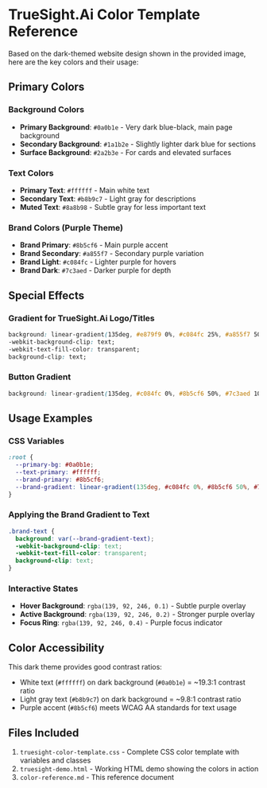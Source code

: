 # TrueSight.Ai Color Template Reference

Based on the dark-themed website design shown in the provided image, here are the key colors and their usage:

## Primary Colors

### Background Colors
- **Primary Background**: `#0a0b1e` - Very dark blue-black, main page background
- **Secondary Background**: `#1a1b2e` - Slightly lighter dark blue for sections
- **Surface Background**: `#2a2b3e` - For cards and elevated surfaces

### Text Colors
- **Primary Text**: `#ffffff` - Main white text
- **Secondary Text**: `#b8b9c7` - Light gray for descriptions
- **Muted Text**: `#8a8b98` - Subtle gray for less important text

### Brand Colors (Purple Theme)
- **Brand Primary**: `#8b5cf6` - Main purple accent
- **Brand Secondary**: `#a855f7` - Secondary purple variation
- **Brand Light**: `#c084fc` - Lighter purple for hovers
- **Brand Dark**: `#7c3aed` - Darker purple for depth

## Special Effects

### Gradient for TrueSight.Ai Logo/Titles
```css
background: linear-gradient(135deg, #e879f9 0%, #c084fc 25%, #a855f7 50%, #8b5cf6 75%, #7c3aed 100%);
-webkit-background-clip: text;
-webkit-text-fill-color: transparent;
background-clip: text;
```

### Button Gradient
```css
background: linear-gradient(135deg, #c084fc 0%, #8b5cf6 50%, #7c3aed 100%);
```

## Usage Examples

### CSS Variables
```css
:root {
  --primary-bg: #0a0b1e;
  --text-primary: #ffffff;
  --brand-primary: #8b5cf6;
  --brand-gradient: linear-gradient(135deg, #c084fc 0%, #8b5cf6 50%, #7c3aed 100%);
}
```

### Applying the Brand Gradient to Text
```css
.brand-text {
  background: var(--brand-gradient-text);
  -webkit-background-clip: text;
  -webkit-text-fill-color: transparent;
  background-clip: text;
}
```

### Interactive States
- **Hover Background**: `rgba(139, 92, 246, 0.1)` - Subtle purple overlay
- **Active Background**: `rgba(139, 92, 246, 0.2)` - Stronger purple overlay
- **Focus Ring**: `rgba(139, 92, 246, 0.4)` - Purple focus indicator

## Color Accessibility
This dark theme provides good contrast ratios:
- White text (`#ffffff`) on dark background (`#0a0b1e`) = ~19.3:1 contrast ratio
- Light gray text (`#b8b9c7`) on dark background = ~9.8:1 contrast ratio
- Purple accent (`#8b5cf6`) meets WCAG AA standards for text usage

## Files Included
1. `truesight-color-template.css` - Complete CSS color template with variables and classes
2. `truesight-demo.html` - Working HTML demo showing the colors in action
3. `color-reference.md` - This reference document